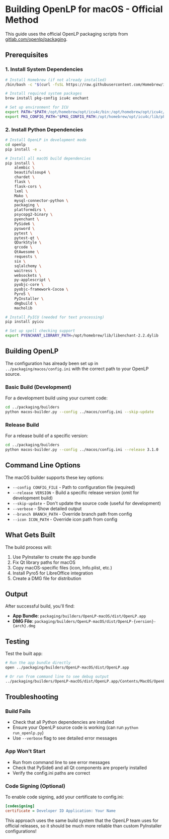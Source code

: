 # Building OpenLP for macOS - Official Method

This guide uses the official OpenLP packaging scripts from [gitlab.com/openlp/packaging](https://gitlab.com/openlp/packaging).

## Prerequisites

### 1. Install System Dependencies
```bash
# Install Homebrew (if not already installed)
/bin/bash -c "$(curl -fsSL https://raw.githubusercontent.com/Homebrew/install/HEAD/install.sh)"

# Install required system packages
brew install pkg-config icu4c enchant

# Set up environment for ICU
export PATH="$PATH:/opt/homebrew/opt/icu4c/bin:/opt/homebrew/opt/icu4c/sbin"
export PKG_CONFIG_PATH="$PKG_CONFIG_PATH:/opt/homebrew/opt/icu4c/lib/pkgconfig"
```

### 2. Install Python Dependencies
```bash
# Install OpenLP in development mode
cd openlp
pip install -e .

# Install all macOS build dependencies
pip install \
    alembic \
    beautifulsoup4 \
    chardet \
    flask \
    flask-cors \
    lxml \
    Mako \
    mysql-connector-python \
    packaging \
    platformdirs \
    psycopg2-binary \
    pyenchant \
    PySide6 \
    pysword \
    pytest \
    pytest-qt \
    QDarkStyle \
    qrcode \
    QtAwesome \
    requests \
    six \
    sqlalchemy \
    waitress \
    websockets \
    py-applescript \
    pyobjc-core \
    pyobjc-framework-Cocoa \
    Pyro5 \
    PyInstaller \
    dmgbuild \
    macholib

# Install PyICU (needed for text processing)
pip install pyicu

# Set up spell checking support
export PYENCHANT_LIBRARY_PATH=/opt/homebrew/lib/libenchant-2.2.dylib
```

## Building OpenLP

The configuration has already been set up in `../packaging/macos/config.ini` with the correct path to your OpenLP source.

### Basic Build (Development)

For a development build using your current code:

```bash
cd ../packaging/builders
python macos-builder.py --config ../macos/config.ini --skip-update
```

### Release Build

For a release build of a specific version:

```bash
cd ../packaging/builders
python macos-builder.py --config ../macos/config.ini --release 3.1.0
```

## Command Line Options

The macOS builder supports these key options:

- `--config CONFIG_FILE` - Path to configuration file (required)
- `--release VERSION` - Build a specific release version (omit for development build)
- `--skip-update` - Don't update the source code (useful for development)
- `--verbose` - Show detailed output
- `--branch BRANCH_PATH` - Override branch path from config
- `--icon ICON_PATH` - Override icon path from config

## What Gets Built

The build process will:

1. Use PyInstaller to create the app bundle
2. Fix Qt library paths for macOS
3. Copy macOS-specific files (icon, Info.plist, etc.)
4. Install Pyro5 for LibreOffice integration
5. Create a DMG file for distribution

## Output

After successful build, you'll find:

- **App Bundle**: `packaging/builders/OpenLP-macOS/dist/OpenLP.app`
- **DMG File**: `packaging/builders/OpenLP-macOS/dist/OpenLP-{version}-{arch}.dmg`

## Testing

Test the built app:

```bash
# Run the app bundle directly
open ../packaging/builders/OpenLP-macOS/dist/OpenLP.app

# Or run from command line to see debug output
../packaging/builders/OpenLP-macOS/dist/OpenLP.app/Contents/MacOS/OpenLP
```

## Troubleshooting

### Build Fails
- Check that all Python dependencies are installed
- Ensure your OpenLP source code is working (can run `python run_openlp.py`)
- Use `--verbose` flag to see detailed error messages

### App Won't Start
- Run from command line to see error messages
- Check that PySide6 and all Qt components are properly installed
- Verify the config.ini paths are correct

### Code Signing (Optional)
To enable code signing, add your certificate to config.ini:
```ini
[codesigning]
certificate = Developer ID Application: Your Name
```

This approach uses the same build system that the OpenLP team uses for official releases, so it should be much more reliable than custom PyInstaller configurations! 